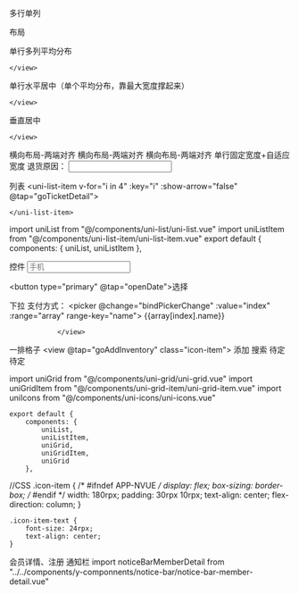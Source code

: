 多行单列

<view class="uni-row">
				
布局

</view>

单行多列平均分布

<view class="uni-flex uni-row">
	<view class="uni-flex-item">
				 
	</view>
</view>

单行水平居中（单个平均分布，靠最大宽度撑起来）

<view class="uni-flex uni-row" style="-webkit-justify-content: center;justify-content: center;">
	<view  class=""> 
		 
	</view>
</view>

垂直居中

<view class="uni-flex uni-row">
	<view class="uni-inline-item">
				
	</view>
</view>

横向布局-两端对齐
	<view class="uni-flex uni-row" style="-webkit-justify-content: space-between;justify-content: space-between;">
					<view class="text">横向布局-两端对齐</view>
					<view class="text">横向布局-两端对齐</view>
	</view>
单行固定宽度+自适应宽度
		<view class="uni-row-margin uni-flex">
			<view class="uni-inline-item">
				<text>退货原因：</text>
			</view>
			<view class="uni-flex-item">
				<input type="text" value="" class="uni-input" />
			</view>
		</view>

列表
<uni-list>
	<uni-list-item v-for="i in 4" :key="i" :show-arrow="false" @tap="goTicketDetail">

	</uni-list-item>
</uni-list>

import uniList from "@/components/uni-list/uni-list.vue"
import uniListItem from "@/components/uni-list-item/uni-list-item.vue"
export default {
components: {
			uniList,
			uniListItem
		},


控件
<input class="uni-input" type="text" value="" placeholder="手机" />

<button  type="primary"  @tap="openDate">选择</button>

下拉
<view class="uni-flex-item uni-list-cell">
					<view class="uni-list-cell-left">
						<text>支付方式：</text>
					</view>
					<view class="uni-list-cell-db">
						<picker @change="bindPickerChange" :value="index" :range="array" range-key="name">
							<view class="uni-input">{{array[index].name}}</view>
						</picker>
					</view>

				</view>

一排格子
<uni-grid :column="4" :showBorder="false">
				<uni-grid-item>
					<view @tap="goAddInventory"  class="icon-item">
						<uni-icons type="plus" size="30"></uni-icons>
						<text class="icon-item-text">添加</text>
					</view>
				</uni-grid-item>
				<uni-grid-item>
					<view class="icon-item">
						<uni-icons type="search" size="30"></uni-icons>
						<text class="icon-item-text">搜索</text>
					</view>
				</uni-grid-item>
				<uni-grid-item>
					<view class="icon-item">
						<uni-icons type="more" size="30"></uni-icons>
						<text class="icon-item-text">待定</text>
					</view>
				</uni-grid-item>
				<uni-grid-item>
					<view class="icon-item">
						<uni-icons type="more" size="30"></uni-icons>
						<text class="icon-item-text">待定</text>
					</view>
				</uni-grid-item>
			</uni-grid>

import uniGrid from "@/components/uni-grid/uni-grid.vue"
import uniGridItem from "@/components/uni-grid-item/uni-grid-item.vue"
import uniIcons from "@/components/uni-icons/uni-icons.vue"

	export default {
		components: {
			uniList,
			uniListItem,
			uniGrid,
			uniGridItem,
			uniGrid
		},

//CSS
.icon-item {
		/* #ifndef APP-NVUE */
		display: flex;
		box-sizing: border-box;
		/* #endif */
		width: 180rpx;
		padding: 30rpx 10rpx;
		text-align: center;
		flex-direction: column;
	}

	.icon-item-text {
		font-size: 24rpx;
		text-align: center;
	}


会员详情、注册	通知栏
	<notice-bar-member-detail ></notice-bar-member-detail>
	import noticeBarMemberDetail from "../../components/y-componnents/notice-bar/notice-bar-member-detail.vue"
 

